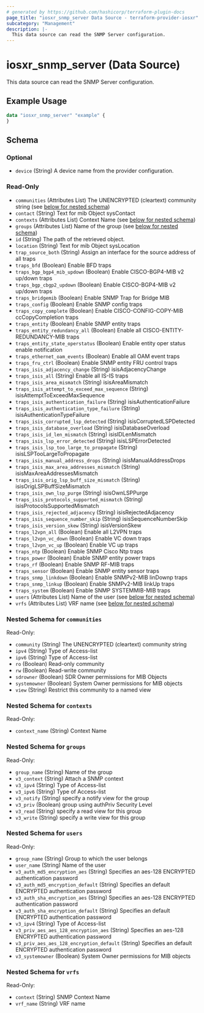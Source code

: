 ```yaml
---
# generated by https://github.com/hashicorp/terraform-plugin-docs
page_title: "iosxr_snmp_server Data Source - terraform-provider-iosxr"
subcategory: "Management"
description: |-
  This data source can read the SNMP Server configuration.
---
```


# iosxr_snmp_server (Data Source)

This data source can read the SNMP Server configuration.

## Example Usage

```terraform
data "iosxr_snmp_server" "example" {
}
```

<!-- schema generated by tfplugindocs -->
## Schema

### Optional

- `device` (String) A device name from the provider configuration.

### Read-Only

- `communities` (Attributes List) The UNENCRYPTED (cleartext) community string (see [below for nested schema](#nestedatt--communities))
- `contact` (String) Text for mib Object sysContact
- `contexts` (Attributes List) Context Name (see [below for nested schema](#nestedatt--contexts))
- `groups` (Attributes List) Name of the group (see [below for nested schema](#nestedatt--groups))
- `id` (String) The path of the retrieved object.
- `location` (String) Text for mib Object sysLocation
- `trap_source_both` (String) Assign an interface for the source address of all traps
- `traps_bfd` (Boolean) Enable BFD traps
- `traps_bgp_bgp4_mib_updown` (Boolean) Enable CISCO-BGP4-MIB v2 up/down traps
- `traps_bgp_cbgp2_updown` (Boolean) Enable CISCO-BGP4-MIB v2 up/down traps
- `traps_bridgemib` (Boolean) Enable SNMP Trap for Bridge MIB
- `traps_config` (Boolean) Enable SNMP config traps
- `traps_copy_complete` (Boolean) Enable CISCO-CONFIG-COPY-MIB ccCopyCompletion traps
- `traps_entity` (Boolean) Enable SNMP entity traps
- `traps_entity_redundancy_all` (Boolean) Enable all CISCO-ENTITY-REDUNDANCY-MIB traps
- `traps_entity_state_operstatus` (Boolean) Enable entity oper status enable notification
- `traps_ethernet_oam_events` (Boolean) Enable all OAM event traps
- `traps_fru_ctrl` (Boolean) Enable SNMP entity FRU control traps
- `traps_isis_adjacency_change` (String) isisAdjacencyChange
- `traps_isis_all` (String) Enable all IS-IS traps
- `traps_isis_area_mismatch` (String) isisAreaMismatch
- `traps_isis_attempt_to_exceed_max_sequence` (String) isisAttemptToExceedMaxSequence
- `traps_isis_authentication_failure` (String) isisAuthenticationFailure
- `traps_isis_authentication_type_failure` (String) isisAuthenticationTypeFailure
- `traps_isis_corrupted_lsp_detected` (String) isisCorruptedLSPDetected
- `traps_isis_database_overload` (String) isisDatabaseOverload
- `traps_isis_id_len_mismatch` (String) isisIDLenMismatch
- `traps_isis_lsp_error_detected` (String) isisLSPErrorDetected
- `traps_isis_lsp_too_large_to_propagate` (String) isisLSPTooLargeToPropagate
- `traps_isis_manual_address_drops` (String) isisManualAddressDrops
- `traps_isis_max_area_addresses_mismatch` (String) isisMaxAreaAddressesMismatch
- `traps_isis_orig_lsp_buff_size_mismatch` (String) isisOrigLSPBuffSizeMismatch
- `traps_isis_own_lsp_purge` (String) isisOwnLSPPurge
- `traps_isis_protocols_supported_mismatch` (String) isisProtocolsSupportedMismatch
- `traps_isis_rejected_adjacency` (String) isisRejectedAdjacency
- `traps_isis_sequence_number_skip` (String) isisSequenceNumberSkip
- `traps_isis_version_skew` (String) isisVersionSkew
- `traps_l2vpn_all` (Boolean) Enable all L2VPN traps
- `traps_l2vpn_vc_down` (Boolean) Enable VC down traps
- `traps_l2vpn_vc_up` (Boolean) Enable VC up traps
- `traps_ntp` (Boolean) Enable SNMP Cisco Ntp traps
- `traps_power` (Boolean) Enable SNMP entity power traps
- `traps_rf` (Boolean) Enable SNMP RF-MIB traps
- `traps_sensor` (Boolean) Enable SNMP entity sensor traps
- `traps_snmp_linkdown` (Boolean) Enable SNMPv2-MIB linDownp traps
- `traps_snmp_linkup` (Boolean) Enable SNMPv2-MIB linkUp traps
- `traps_system` (Boolean) Enable SNMP SYSTEMMIB-MIB traps
- `users` (Attributes List) Name of the user (see [below for nested schema](#nestedatt--users))
- `vrfs` (Attributes List) VRF name (see [below for nested schema](#nestedatt--vrfs))

<a id="nestedatt--communities"></a>
### Nested Schema for `communities`

Read-Only:

- `community` (String) The UNENCRYPTED (cleartext) community string
- `ipv4` (String) Type of Access-list
- `ipv6` (String) Type of Access-list
- `ro` (Boolean) Read-only community
- `rw` (Boolean) Read-write community
- `sdrowner` (Boolean) SDR Owner permissions for MIB Objects
- `systemowner` (Boolean) System Owner permissions for MIB objects
- `view` (String) Restrict this community to a named view


<a id="nestedatt--contexts"></a>
### Nested Schema for `contexts`

Read-Only:

- `context_name` (String) Context Name


<a id="nestedatt--groups"></a>
### Nested Schema for `groups`

Read-Only:

- `group_name` (String) Name of the group
- `v3_context` (String) Attach a SNMP context
- `v3_ipv4` (String) Type of Access-list
- `v3_ipv6` (String) Type of Access-list
- `v3_notify` (String) specify a notify view for the group
- `v3_priv` (Boolean) group using authPriv Security Level
- `v3_read` (String) specify a read view for this group
- `v3_write` (String) specify a write view for this group


<a id="nestedatt--users"></a>
### Nested Schema for `users`

Read-Only:

- `group_name` (String) Group to which the user belongs
- `user_name` (String) Name of the user
- `v3_auth_md5_encryption_aes` (String) Specifies an aes-128 ENCRYPTED authentication password
- `v3_auth_md5_encryption_default` (String) Specifies an default ENCRYPTED authentication password
- `v3_auth_sha_encryption_aes` (String) Specifies an aes-128 ENCRYPTED authentication password
- `v3_auth_sha_encryption_default` (String) Specifies an default ENCRYPTED authentication password
- `v3_ipv4` (String) Type of Access-list
- `v3_priv_aes_aes_128_encryption_aes` (String) Specifies an aes-128 ENCRYPTED authentication password
- `v3_priv_aes_aes_128_encryption_default` (String) Specifies an default ENCRYPTED authentication password
- `v3_systemowner` (Boolean) System Owner permissions for MIB objects


<a id="nestedatt--vrfs"></a>
### Nested Schema for `vrfs`

Read-Only:

- `context` (String) SNMP Context Name
- `vrf_name` (String) VRF name

